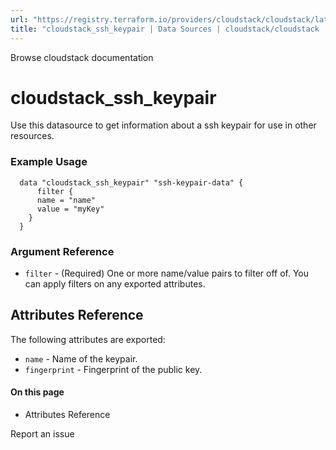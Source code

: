 ```yaml
---
url: "https://registry.terraform.io/providers/cloudstack/cloudstack/latest/docs/data-sources/ssh_keypair"
title: "cloudstack_ssh_keypair | Data Sources | cloudstack/cloudstack | Terraform | Terraform Registry"
---
```


Browse cloudstack documentation

# cloudstack_ssh_keypair

Use this datasource to get information about a ssh keypair for use in other resources.

### Example Usage

```hcl hcl
  data "cloudstack_ssh_keypair" "ssh-keypair-data" {
      filter {
      name = "name"
      value = "myKey"
    }
  }
```

### Argument Reference

- `filter` \- (Required) One or more name/value pairs to filter off of. You can apply filters on any exported attributes.

## Attributes Reference

The following attributes are exported:

- `name` \- Name of the keypair.
- `fingerprint` \- Fingerprint of the public key.

#### On this page

- Attributes Reference

Report an issue